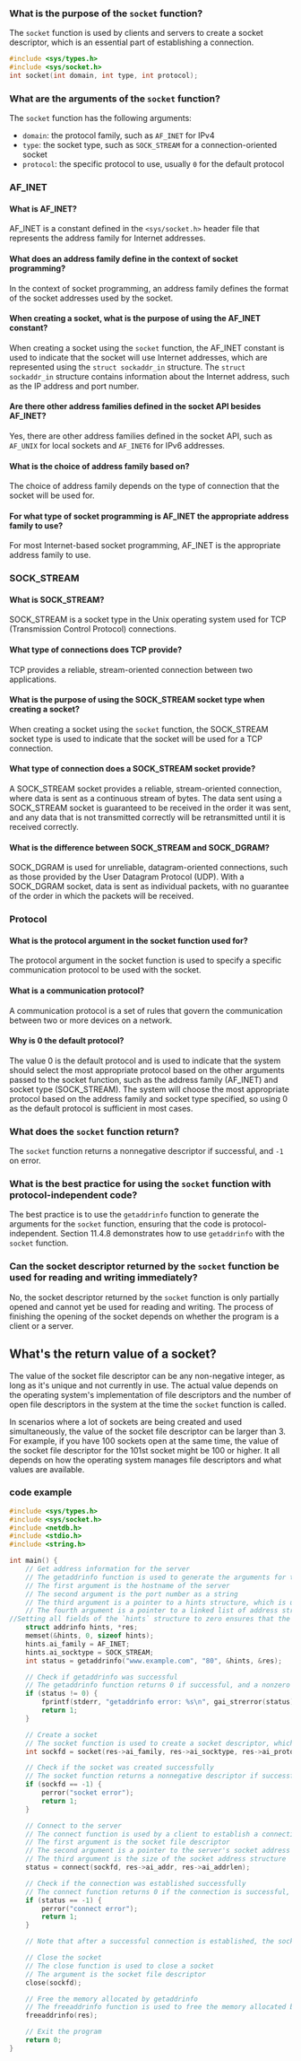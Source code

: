 ### What is the purpose of the `socket` function?

The `socket` function is used by clients and servers to create a socket descriptor, which is an essential part of establishing a connection.

```c
#include <sys/types.h>
#include <sys/socket.h>
int socket(int domain, int type, int protocol);
```
### What are the arguments of the `socket` function?

The `socket` function has the following arguments:

-   `domain`: the protocol family, such as `AF_INET` for IPv4
-   `type`: the socket type, such as `SOCK_STREAM` for a connection-oriented socket
-   `protocol`: the specific protocol to use, usually `0` for the default protocol

### AF_INET
#### What is AF_INET?

AF_INET is a constant defined in the `<sys/socket.h>` header file that represents the address family for Internet addresses.

#### What does an address family define in the context of socket programming?

In the context of socket programming, an address family defines the format of the socket addresses used by the socket.

#### When creating a socket, what is the purpose of using the AF_INET constant?

When creating a socket using the `socket` function, the AF_INET constant is used to indicate that the socket will use Internet addresses, which are represented using the `struct sockaddr_in` structure. The `struct sockaddr_in` structure contains information about the Internet address, such as the IP address and port number.

#### Are there other address families defined in the socket API besides AF_INET?

Yes, there are other address families defined in the socket API, such as `AF_UNIX` for local sockets and `AF_INET6` for IPv6 addresses.

#### What is the choice of address family based on?

The choice of address family depends on the type of connection that the socket will be used for.

#### For what type of socket programming is AF_INET the appropriate address family to use?

For most Internet-based socket programming, AF_INET is the appropriate address family to use.

### SOCK_STREAM
#### What is SOCK_STREAM?

SOCK_STREAM is a socket type in the Unix operating system used for TCP (Transmission Control Protocol) connections.

#### What type of connections does TCP provide?

TCP provides a reliable, stream-oriented connection between two applications.

#### What is the purpose of using the SOCK_STREAM socket type when creating a socket?

When creating a socket using the `socket` function, the SOCK_STREAM socket type is used to indicate that the socket will be used for a TCP connection.

#### What type of connection does a SOCK_STREAM socket provide?

A SOCK_STREAM socket provides a reliable, stream-oriented connection, where data is sent as a continuous stream of bytes. The data sent using a SOCK_STREAM socket is guaranteed to be received in the order it was sent, and any data that is not transmitted correctly will be retransmitted until it is received correctly.

#### What is the difference between SOCK_STREAM and SOCK_DGRAM?

SOCK_DGRAM is used for unreliable, datagram-oriented connections, such as those provided by the User Datagram Protocol (UDP). With a SOCK_DGRAM socket, data is sent as individual packets, with no guarantee of the order in which the packets will be received.

### Protocol
#### What is the protocol argument in the socket function used for?

The protocol argument in the socket function is used to specify a specific communication protocol to be used with the socket.

#### What is a communication protocol?

A communication protocol is a set of rules that govern the communication between two or more devices on a network.

#### Why is 0 the default protocol?

The value 0 is the default protocol and is used to indicate that the system should select the most appropriate protocol based on the other arguments passed to the socket function, such as the address family (AF_INET) and socket type (SOCK_STREAM). The system will choose the most appropriate protocol based on the address family and socket type specified, so using 0 as the default protocol is sufficient in most cases.

### What does the `socket` function return?

The `socket` function returns a nonnegative descriptor if successful, and `-1` on error.

### What is the best practice for using the `socket` function with protocol-independent code?

The best practice is to use the `getaddrinfo` function to generate the arguments for the `socket` function, ensuring that the code is protocol-independent. Section 11.4.8 demonstrates how to use `getaddrinfo` with the `socket` function.

### Can the socket descriptor returned by the `socket` function be used for reading and writing immediately?

No, the socket descriptor returned by the `socket` function is only partially opened and cannot yet be used for reading and writing. The process of finishing the opening of the socket depends on whether the program is a client or a server.

## What's the return value of a socket?
The value of the socket file descriptor can be any non-negative integer, as long as it's unique and not currently in use. The actual value depends on the operating system's implementation of file descriptors and the number of open file descriptors in the system at the time the `socket` function is called.

In scenarios where a lot of sockets are being created and used simultaneously, the value of the socket file descriptor can be larger than 3. For example, if you have 100 sockets open at the same time, the value of the socket file descriptor for the 101st socket might be 100 or higher. It all depends on how the operating system manages file descriptors and what values are available.

### code example
```c
#include <sys/types.h>
#include <sys/socket.h>
#include <netdb.h>
#include <stdio.h>
#include <string.h>

int main() {
    // Get address information for the server
    // The getaddrinfo function is used to generate the arguments for the socket function, ensuring that the code is protocol-independent
    // The first argument is the hostname of the server
    // The second argument is the port number as a string
    // The third argument is a pointer to a hints structure, which is used to specify the desired socket type, protocol family, and address family
    // The fourth argument is a pointer to a linked list of address structures, which will be filled in by getaddrinfo
//Setting all fields of the `hints` structure to zero ensures that the `getaddrinfo` function is not influenced by any previously set values that might still be present in the `hints` structure from a previous call to `getaddrinf`
    struct addrinfo hints, *res;
    memset(&hints, 0, sizeof hints);
    hints.ai_family = AF_INET;
    hints.ai_socktype = SOCK_STREAM;
    int status = getaddrinfo("www.example.com", "80", &hints, &res);

    // Check if getaddrinfo was successful
    // The getaddrinfo function returns 0 if successful, and a nonzero value on error
    if (status != 0) {
        fprintf(stderr, "getaddrinfo error: %s\n", gai_strerror(status));
        return 1;
    }

    // Create a socket
    // The socket function is used to create a socket descriptor, which is an essential part of establishing a connection
    int sockfd = socket(res->ai_family, res->ai_socktype, res->ai_protocol);

    // Check if the socket was created successfully
    // The socket function returns a nonnegative descriptor if successful, and -1 on error
    if (sockfd == -1) {
        perror("socket error");
        return 1;
    }

    // Connect to the server
    // The connect function is used by a client to establish a connection with a server
    // The first argument is the socket file descriptor
    // The second argument is a pointer to the server's socket address structure
    // The third argument is the size of the socket address structure
    status = connect(sockfd, res->ai_addr, res->ai_addrlen);

    // Check if the connection was established successfully
    // The connect function returns 0 if the connection is successful, and -1 on error
    if (status == -1) {
        perror("connect error");
        return 1;
    }

    // Note that after a successful connection is established, the socket file descriptor is ready for reading and writing

    // Close the socket
    // The close function is used to close a socket
    // The argument is the socket file descriptor
    close(sockfd);

    // Free the memory allocated by getaddrinfo
    // The freeaddrinfo function is used to free the memory allocated by getaddrinfo
    freeaddrinfo(res);

    // Exit the program
    return 0;
}
```